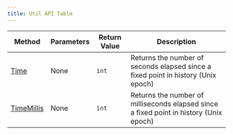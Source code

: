 ```yaml
---
title: Util API Table
---
```


| Method                                                   | Parameters | Return Value | Description                                                                            |
| -------------------------------------------------------- | ---------- | ------------ | -------------------------------------------------------------------------------------- |
| [Time](../../api-reference/util-api/time.md)             | None       | `int`        | Returns the number of seconds elapsed since a fixed point in history (Unix epoch)      |
| [TimeMillis](../../api-reference/util-api/timemillis.md) | None       | `int`        | Returns the number of milliseconds elapsed since a fixed point in history (Unix epoch) |
